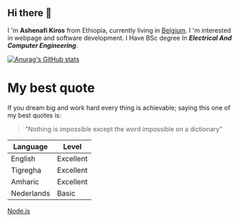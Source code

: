## Hi there 👋

I 'm **Ashenafi Kiros** from Ethiopia, currently living in [Belgium](www.visitbelgium.com). I 'm interested in webpage and software development. I Have BSc degree In **_Electrical And Computer Engineering_**.

[![Anurag's GitHub stats](https://github-readme-stats.vercel.app/api?username=Ashenafi21KG)](https://github.com/anuraghazra/github-readme-stats)

# My best quote

If you dream big and work hard every thing is achievable; saying this one of my best quotes is:
>"Nothing is impossible except the word impossible on a dictionary"

 | Language | Level |
 | --- |--- |
 | English | Excellent |
 | Tigregha | Excellent |
 | Amharic | Excellent |
 | Nederlands | Basic |
[Node.js](https://nodejs.org/) 
